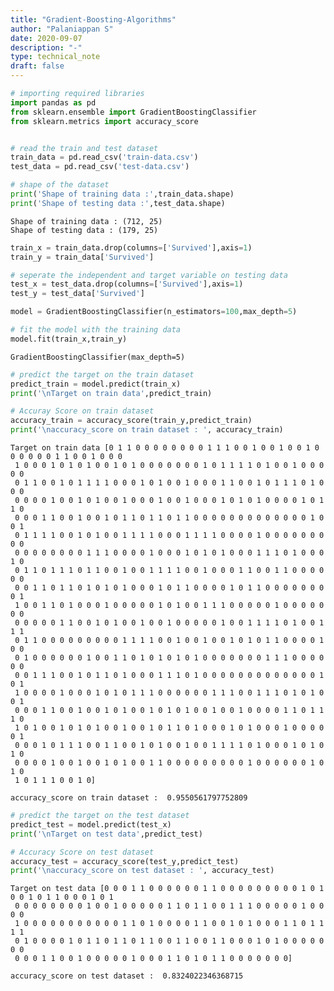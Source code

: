 ```yaml
---
title: "Gradient-Boosting-Algorithms"
author: "Palaniappan S"
date: 2020-09-07
description: "-"
type: technical_note
draft: false
---
```


```python
# importing required libraries
import pandas as pd
from sklearn.ensemble import GradientBoostingClassifier
from sklearn.metrics import accuracy_score
```


```python

# read the train and test dataset
train_data = pd.read_csv('train-data.csv')
test_data = pd.read_csv('test-data.csv')

# shape of the dataset
print('Shape of training data :',train_data.shape)
print('Shape of testing data :',test_data.shape)

```

    Shape of training data : (712, 25)
    Shape of testing data : (179, 25)



```python
train_x = train_data.drop(columns=['Survived'],axis=1)
train_y = train_data['Survived']

# seperate the independent and target variable on testing data
test_x = test_data.drop(columns=['Survived'],axis=1)
test_y = test_data['Survived']
```


```python
model = GradientBoostingClassifier(n_estimators=100,max_depth=5)

# fit the model with the training data
model.fit(train_x,train_y)
```




    GradientBoostingClassifier(max_depth=5)




```python
# predict the target on the train dataset
predict_train = model.predict(train_x)
print('\nTarget on train data',predict_train) 

# Accuray Score on train dataset
accuracy_train = accuracy_score(train_y,predict_train)
print('\naccuracy_score on train dataset : ', accuracy_train)
```

    
    Target on train data [0 1 1 0 0 0 0 0 0 0 0 1 1 1 0 0 1 0 0 1 0 0 1 0 0 0 0 0 0 1 1 0 0 1 0 0 0
     1 0 0 0 1 0 1 0 1 0 0 1 0 1 0 0 0 0 0 0 0 1 0 1 1 1 1 0 1 0 0 1 0 0 0 0 0
     0 1 1 0 0 1 0 1 1 1 1 0 0 0 1 0 1 0 0 1 0 0 0 1 1 0 0 1 0 1 1 1 0 1 0 0 0
     0 0 0 0 1 0 0 1 0 1 0 0 1 0 0 0 1 0 0 1 0 0 0 1 0 1 0 1 0 0 0 0 1 0 1 1 0
     0 0 0 1 1 0 0 1 0 0 1 0 1 1 0 1 1 0 1 1 0 0 0 0 0 0 0 0 0 0 0 0 0 1 0 0 1
     0 1 1 1 1 0 0 1 0 1 0 0 1 1 1 1 0 0 0 1 1 1 1 0 0 0 0 1 0 0 0 0 0 0 0 0 0
     0 0 0 0 0 0 0 0 1 1 1 0 0 0 0 1 0 0 0 1 0 1 0 1 0 0 0 1 1 1 0 1 0 0 0 1 0
     0 1 1 0 1 1 1 0 1 1 0 0 1 0 0 1 1 1 1 0 0 1 0 0 0 1 1 0 0 1 1 0 0 0 0 0 0
     0 0 1 1 0 1 1 0 1 0 1 0 1 0 0 0 1 0 1 1 0 0 0 0 1 0 1 1 0 0 0 0 0 0 0 0 1
     1 0 0 1 1 0 1 0 0 0 1 0 0 0 0 0 1 0 1 0 0 1 1 1 0 0 0 0 0 1 0 0 0 0 0 0 0
     0 0 0 0 0 1 1 0 0 1 0 1 0 0 1 0 0 1 0 0 0 0 0 1 0 0 1 1 1 1 0 1 0 0 1 1 1
     0 1 1 0 0 0 0 0 0 0 0 0 1 1 1 1 0 0 1 0 0 1 0 0 1 0 1 0 1 1 0 0 0 0 1 0 0
     0 1 0 0 0 0 0 0 1 0 0 1 1 0 1 0 1 0 1 0 1 0 0 0 0 0 0 0 1 1 1 0 0 0 0 0 0
     0 0 1 1 1 0 0 1 0 1 1 0 1 0 0 0 1 1 1 0 1 0 0 0 0 0 0 0 0 0 0 0 0 0 1 0 1
     1 0 0 0 0 1 0 0 0 1 0 1 0 1 1 1 0 0 0 0 0 0 1 1 1 0 0 1 1 1 0 1 0 1 0 0 1
     0 0 0 1 1 0 0 1 0 0 1 0 1 0 0 1 0 1 0 1 0 0 1 0 0 1 0 0 0 0 1 1 0 1 1 1 0
     1 0 1 0 0 1 0 1 0 1 0 0 1 0 0 1 0 1 1 0 1 0 0 0 1 0 1 0 0 0 1 0 0 0 0 0 1
     0 0 0 1 0 1 1 1 0 0 1 1 0 0 1 0 1 0 0 1 0 0 1 1 1 1 0 1 0 0 0 1 0 1 0 1 0
     0 0 0 0 1 0 0 1 0 0 1 0 1 0 0 1 1 0 0 0 0 0 0 0 0 0 1 0 0 0 0 0 0 1 0 1 0
     1 0 1 1 1 0 0 1 0]
    
    accuracy_score on train dataset :  0.9550561797752809



```python
# predict the target on the test dataset
predict_test = model.predict(test_x)
print('\nTarget on test data',predict_test) 

# Accuracy Score on test dataset
accuracy_test = accuracy_score(test_y,predict_test)
print('\naccuracy_score on test dataset : ', accuracy_test)
```

    
    Target on test data [0 0 0 1 1 0 0 0 0 0 0 1 1 0 0 0 0 0 0 0 0 0 1 0 1 0 0 1 0 1 1 0 0 0 1 0 1
     0 0 0 0 0 0 0 0 1 0 0 1 0 0 0 0 0 1 1 0 1 1 0 0 1 1 1 0 0 0 0 0 1 0 0 0 0
     1 0 0 0 0 0 0 0 0 0 0 0 1 1 0 1 0 0 0 0 1 1 0 0 1 0 1 0 0 0 1 1 0 1 1 1 1
     0 1 0 0 0 0 1 0 1 1 0 1 1 0 1 1 0 0 1 1 0 0 1 1 0 0 0 1 0 1 0 0 0 0 0 0 0
     0 0 0 1 1 0 0 1 0 0 0 0 0 1 0 0 0 1 1 0 1 0 1 1 0 0 0 0 0 0 0]
    
    accuracy_score on test dataset :  0.8324022346368715

